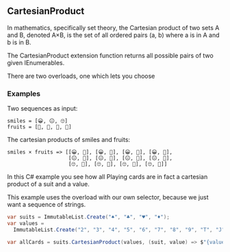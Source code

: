 ## CartesianProduct

In mathematics, specifically set theory, the Cartesian product of two sets A and B, denoted A×B, is the set of all ordered pairs (a, b) where a is in A and b is in B.

The CartesianProduct extension function returns all possible pairs of two given IEnumerables.

There are two overloads, one which lets you choose

### Examples

Two sequences as input:

``` 
smiles = [😀, 😐, 🙄]
fruits = [🍉, 🍌, 🍇, 🍓]
``` 

The cartesian products of smiles and fruits:

``` 
smiles × fruits => [[😀, 🍉], [😀, 🍌], [😀, 🍇], [😀, 🍓], 
                    [😐, 🍉], [😐, 🍌], [😐, 🍇], [😐, 🍓], 
				    [🙄, 🍉], [🙄, 🍌], [🙄, 🍇], [🙄, 🍓]]
```

In this C# example you see how all Playing cards are in fact a cartesian product of a suit and a value.

This example uses the overload with our own selector, because we just want a sequence of strings.

```cs
var suits = ImmutableList.Create("♠", "♣", "♥", "♦");
var values = 
  ImmutableList.Create("2", "3", "4", "5", "6", "7", "8", "9", "T", "J", "Q", "K", "A");

var allCards = suits.CartesianProduct(values, (suit, value) => $"{value}{suit}");
``` 
